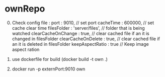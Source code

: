 # ownRepo
0. Check config file :
    port : 9010,  // set port 
    cacheTime : 600000, // set cache clear time 
    filesFolder : 'server/files', // folder that is being watched
    clearCacheOnChange : true,  // clear cached file if an it is changed in filesFolder
    clearCacheOnDelete : true,  // clear cached file if an it is deleted in filesFolder
    keepAspectRatio : true // Keep image aspect ration
    
1. use dockerfile for build (docker build -t own .)
2. docker run -p externPort:9010 own
